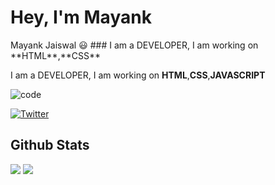 <h1>Hey, I'm Mayank</h1>
Mayank Jaiswal 😃
### I am a  DEVELOPER, I am working on **HTML**,**CSS**

I am a DEVELOPER, I am working on **HTML**,**CSS**,**JAVASCRIPT**
<p>

![code](https://user-images.githubusercontent.com/58311460/100574740-aff4ba80-3300-11eb-80a2-ab06c18ed695.gif)</p>
<p align="left"><a href="https://mobile.twitter.com/Mjmayank9340" target="_blank"><img alt="Twitter" src="https://img.shields.io/badge/twitter-%231DA1F2.svg?&style=for-the-badge&logo=twitter&logoColor=white" /></a>

<h2 style="block">Github Stats</h2>

<p><img align="top" src="https://github-readme-stats.vercel.app/api?username=Mayankjaiswal1709&show_icons=true" />
<img align="top" src="https://github-readme-stats.vercel.app/api/top-langs/?username=Mayankjaiswal1709" /></p>


